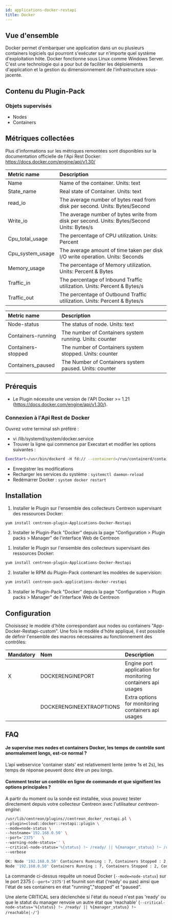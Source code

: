 ```yaml
---
id: applications-docker-restapi
title: Docker
---
```


## Vue d'ensemble

Docker permet d'embarquer une application dans un ou plusieurs containers logiciels qui pourront s'exécuter sur n'importe quel système d'exploitation hôte. Docker fonctionne sous Linux comme Windows Server. C'est une technologie qui a pour but de faciliter les déploiements d'application et la gestion du dimensionnement de l'infrastructure sous-jacente.

## Contenu du Plugin-Pack

### Objets supervisés

* Nodes
* Containers

## Métriques collectées                                                                                                   

Plus d'informations sur les métriques remontées sont disponibles sur la documentation officielle de l'Api Rest Docker: https://docs.docker.com/engine/api/v1.30/

<!--DOCUSAURUS_CODE_TABS-->
<!--Container-Usage-->

| Metric name     | Description                                                                                  |
| :-------------- | :------------------------------------------------------------------------------------------- |
| Name            | Name of the container. Units: text                                                           |
| State_name      | Real state of Container. Units: text                                                         |
| read_io         | The average number of bytes read from disk per second. Units: Bytes/Second                   |
| Write_io        | The average number of bytes write from disk per second. Units: Bytes/Second Units: Bytes/s   |
| Cpu_total_usage | The percentage of CPU utilization. Units: Percent                                            |
| Cpu_system_usage| The average amount of time taken per disk I/O write operation. Units: Seconds                |
| Memory_usage    | The percentage of Memory utilization. Units: Percent & Bytes                                 |
| Traffic_in      | The percentage of Inbound Traffic utilization. Units: Percent & Bytes/s                      |
| Traffic_out     | The percentage of Outbound Traffic utilization. Units: Percent & Bytes/s                     |

<!--Nodes-Status-->

| Metric name        | Description                                                                                             |
| :----------------- | :------------------------------------------------------------------------------------------------------ |
| Node-status        | The status of node. Units: text                                                                         |
| Containers-running | The number of Containers system running. Units: counter                                                 |
| Containers-stopped | The number of Containers system stopped. Units: counter                                                 |
| Containers_paused  | The Number of Containers system paused. Units: counter                                                  |

<!--END_DOCUSAURUS_CODE_TABS-->

## Prérequis

* Le Plugin nécessite une version de l'API Docker >= 1.21 (https://docs.docker.com/engine/api/v1.30/).

### Connexion à l'Api Rest de Docker

Ouvrez votre terminal ssh préféré : 
* vi /lib/systemd/system/docker.service
* Trouver la ligne qui commence par Execstart et modifier les options suivantes : 

```bash 
ExecStart=/usr/bin/dockerd -H fd:// --containerd=/run/containerd/containerd.sock -H=tcp://0.0.0.0:2375
```

* Enregistrer les modifications
* Recharger les services du système : ```systemctl daemon-reload```
* Redémarrer Docker : ```system docker restart```
 
## Installation

<!--DOCUSAURUS_CODE_TABS-->

<!--Online IMP Licence & IT-100 Editions-->

1. Installer le Plugin sur l'ensemble des collecteurs Centreon supervisant des ressources Docker:

```bash
yum install centreon-plugin-Applications-Docker-Restapi
```

2. Installer le Plugin-Pack "Docker" depuis la page "Configuration > Plugin packs > Manager" de l'interface Web de Centreon

<!--Offline IMP License-->
1. Installer le Plugin sur l'ensemble des collecteurs supervisant des ressources Docker:

```bash
yum install centreon-plugin-Applications-Docker-Restapi
```

2. Installer le RPM du Plugin-Pack contenant les modèles de supervision:

```bash
yum install centreon-pack-applications-docker-restapi
```

3. Installer le Plugin-Pack "Docker" depuis la page "Configuration > Plugin packs > Manager" de l'interface Web de Centreon

<!--END_DOCUSAURUS_CODE_TABS-->

## Configuration

Choisissez le modèle d'hôte correspondant aux nodes ou containers "App-Docker-Restapi-custom". Une fois le modèle d'hôte appliqué, il est possible de définir l'ensemble des macros nécessaires au fonctionnement des contrôles:

| Mandatory   | Nom                     | Description                                                                                 |
| :---------- | :---------------------- | :------------------------------------------------------------------------------------------ |
| X           | DOCKERENGINEPORT        | Engine port application for monitoring containers api usages                                |
|             | DOCKERENGINEEXTRAOPTIONS| Extra options for monitoring containers api usages                                          |

## FAQ

#### Je supervise mes nodes et containers Docker, les temps de contrôle sont anormalement longs, est-ce normal ?

L’api webservice 'container stats' est relativement lente (entre 1s et 2s), les temps de réponse peuvent donc être un peu longs.

#### Comment tester un contrôle en ligne de commande et que signifient les options principales ?

A partir du moment ou la sonde est installée, vous pouvez tester directement depuis votre collecteur Centreon avec l'utilisateur *centreon-engine*:

```bash
/usr/lib/centreon/plugins//centreon_docker_restapi.pl \
--plugin=cloud::docker::restapi::plugin \
--mode=node-status \
--hostname='192.168.0.50' \
--port='2375'   \
--warning-node-status='' \
--critical-node-status='%{status} !~ /ready/ || %{manager_status} !~ /reachable|-/' \
--verbose

OK: Node '192.168.0.50' Containers Running : 7, Containers Stopped : 2, Containers Paused : 0 | 'containers_running'=7;;;0; 'containers_stopped'=2;;;0; 'containers_paused'=0;;;0;
Node '192.168.0.50' Containers Running : 7, Containers Stopped : 2, Containers Paused : 0
```

La commande ci-dessus requête un noeud Docker (```--mode=node-status```) sur le port 2375 (```--port='2375'```) et fournit son état ('ready' ou pas) ainsi que l'état de ses containers en état "running","stopped" et "paused".

Une alerte CRITICAL sera déclenchée si l'état du noeud n'est pas 'ready' ou que le statut du manager renvoie un autre état que 'reachable' (```--critical-node-status='%{status} !~ /ready/ || %{manager_status} !~ /reachable|-/'```)
